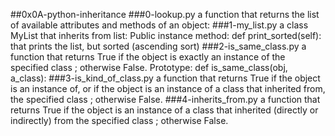 ##0x0A-python-inheritance
###0-lookup.py 
a function that returns the list of available attributes and methods of an object:
###1-my_list.py 
a class MyList that inherits from list:
Public instance method: def print_sorted(self): that prints the list, but sorted (ascending sort)
###2-is_same_class.py
a function that returns True if the object is exactly an instance of the specified class ; otherwise False.
Prototype: def is_same_class(obj, a_class):
###3-is_kind_of_class.py
 a function that returns True if the object is an instance of, or if the object is an instance of a class that inherited from, the specified class ; otherwise False.
###4-inherits_from.py
a function that returns True if the object is an instance of a class that inherited (directly or indirectly) from the specified class ; otherwise False.

